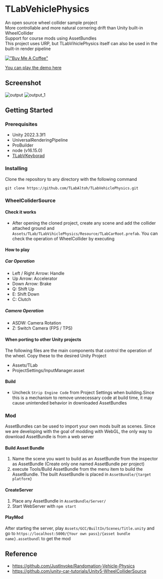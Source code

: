 # TLabVehiclePhysics
An open source wheel collider sample project  
More controllable and more natural cornering drift than Unity built-in WheelCollider  
Support for course mods using AssetBundles  
This project uses URP, but TLabVihiclePhysics itself can also be used in the built-in render pipeline

[!["Buy Me A Coffee"](https://www.buymeacoffee.com/assets/img/custom_images/orange_img.png)](https://www.buymeacoffee.com/tlabaltoh)

[You can play the demo here](https://tlab.itch.io/tlabvihiclephysics-mod)
## Screenshot
![output](https://github.com/TLabAltoh/TLabVihiclePhysics/assets/121733943/27fbf2d4-aa59-4005-a771-081d57d9f71d)
![output_1](https://github.com/TLabAltoh/TLabVihiclePhysics/assets/121733943/45939db4-7e75-4e38-a9ed-1a1602e8113d)

## Getting Started
### Prerequisites
- Unity 2022.3.3f1
- UniversalRenderingPipeline
- ProBuilder
- node (v16.15.0)
- [TLabVKeyborad](https://github.com/TLabAltoh/TLabVKeyborad)

### Installing
Clone the repository to any directory with the following command  
```
git clone https://github.com/TLabAltoh/TLabVehiclePhysics.git
```

### WheelColiderSource
#### Check it works
- After opening the cloned project, create any scene and add the collider attached ground and ```Assets/TLab/TLabVihiclePhysics/Resource/TLabCarRoot.prefab```. You can check the operation of WheelCollider by executing
#### How to play
##### Car Operation
- Left / Right Arrow: Handle
- Up Arrow: Accelerator
- Down Arrow: Brake
- Q: Shift Up
- E: Shift Down
- C: Clutch
##### Camera Operation
- ASDW: Camera Rotation
- Z: Switch Camera (FPS / TPS)

#### When porting to other Unity projects
The following files are the main components that control the operation of the wheel. Copy these to the desired Unity Project
- Assets/TLab
- ProjectSettings/InputManager.asset

#### Build
- Uncheck ```Strip Engine Code``` from Project Settings when building.Since this is a mechanism to remove unnecessary code at build time, it may cause unintended behavior in downloaded AssetBundles

### Mod
AssetBundles can be used to import your own mods built as scenes. Since we are developing with the goal of modding with WebGL, the only way to download AssetBundle is from a web server
#### Build Asset Bundle
1. Name the scene you want to build as an AssetBundle from the inspector as AssetBundle (Create only one named AssetBundle per project)
2. execute Tools/Build AssetBundle from the menu item to build the AssetBundle. The built AssetBundle is placed in ```AssetBundle/{target platform}```
#### CreateServer
1. Place any AssetBundle in ```AssetBundle/Server/```
2. Start WebServer with ```npm start```
#### PlayMod
After starting the server, play ```Assets/GCC/BuiltIn/Scenes/Title.unity``` and go to ```https://localhost:5000/{Your own pass}/{asset bundle name}.assetbundl``` to get the mod

## Reference
- https://github.com/JustInvoke/Randomation-Vehicle-Physics
- https://github.com/unity-car-tutorials/Unity5-WheelColliderSource

